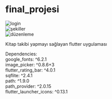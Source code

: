 # final_projesi


![login](https://github.com/user-attachments/assets/d10b3346-dc80-4612-b46f-24fd7bd58f37) <br />
![şekiller](https://github.com/user-attachments/assets/3387e56b-9438-4c22-a64b-0cd294ae48ed) <br />
![düzenleme](https://github.com/user-attachments/assets/e4057a6a-e5e1-4d0c-8608-970c65006243) <br />


Kitap takibi yapmayı sağlayan flutter uygulaması <br />

Dependencies: <br />
  google_fonts: ^6.2.1 <br />
  image_picker: ^0.8.6+3 <br />
  flutter_rating_bar: ^4.0.1 <br />
  sqflite: ^2.4.1 <br />
  path: ^1.9.0 <br />
  path_provider: ^2.0.15 <br />
  flutter_launcher_icons: ^0.13.1 <br />
